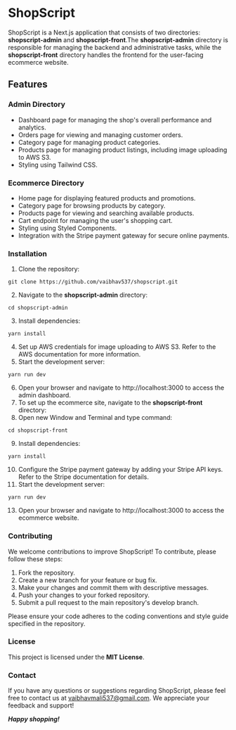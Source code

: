 # ShopScript
ShopScript is a Next.js application that consists of two directories: **shopscript-admin** and  **shopscript-front**.The **shopscript-admin** directory is responsible for managing the backend and administrative tasks, while the **shopscript-front** directory handles the frontend for the user-facing ecommerce website.

## Features

### Admin Directory
- Dashboard page for managing the shop's overall performance and analytics.
- Orders page for viewing and managing customer orders.
- Category page for managing product categories.
- Products page for managing product listings, including image uploading to AWS S3.
- Styling using Tailwind CSS.
### Ecommerce Directory
- Home page for displaying featured products and promotions.
- Category page for browsing products by category.
- Products page for viewing and searching available products.
- Cart endpoint for managing the user's shopping cart.
- Styling using Styled Components.
- Integration with the Stripe payment gateway for secure online payments.
### Installation
1. Clone the repository:
```
git clone https://github.com/vaibhav537/shopscript.git
```
2. Navigate to the **shopscript-admin** directory:
```
cd shopscript-admin
```
3. Install dependencies:
```
yarn install
```
4. Set up AWS credentials for image uploading to AWS S3. Refer to the AWS documentation for more information.
5. Start the development server:
```
yarn run dev
```
6. Open your browser and navigate to http://localhost:3000 to access the admin dashboard.
7. To set up the ecommerce site, navigate to the **shopscript-front** directory:
8. Open new Window and Terminal and type command:
```
cd shopscript-front
```
9. Install dependencies:
```
yarn install
```
10. Configure the Stripe payment gateway by adding your Stripe API keys. Refer to the Stripe documentation for details.
11. Start the development server:
```
yarn run dev
```
13. Open your browser and navigate to http://localhost:3000 to access the ecommerce website.


### Contributing
We welcome contributions to improve ShopScript! To contribute, please follow these steps:
1. Fork the repository.
2. Create a new branch for your feature or bug fix.
3. Make your changes and commit them with descriptive messages.
4. Push your changes to your forked repository.
5. Submit a pull request to the main repository's develop branch.

Please ensure your code adheres to the coding conventions and style guide specified in the repository.

### License

This project is licensed under the **MIT License**.

### Contact

If you have any questions or suggestions regarding ShopScript, please feel free to contact us at vaibhavmali537@gmail.com. We appreciate your feedback and support!

***Happy shopping!***
